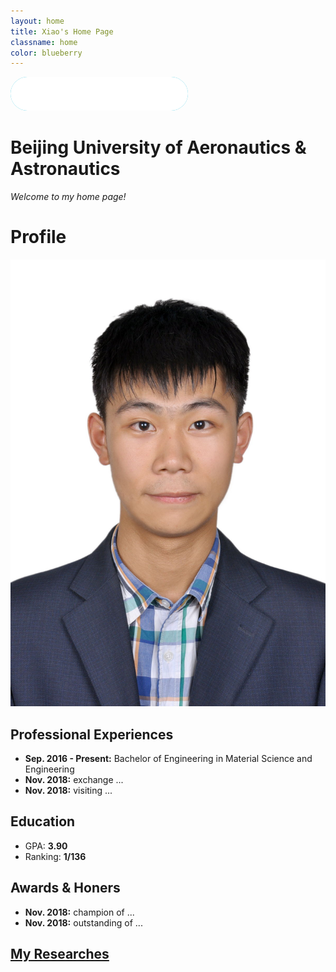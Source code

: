 ```yaml
---
layout: home
title: Xiao's Home Page
classname: home
color: blueberry
---
```


<a href="https://www.buaa.edu.cn" target="_blank">
    <img src="/assets/images/buaa-logo.png" alt="BUAA" style="background:#0ABADB;border-radius:27px">
</a>

# Beijing University of Aeronautics & Astronautics

*Welcome to my home page!*

# Profile
<img src="/assets/images/Jiewen Xiao.jpg">

## Professional Experiences
- **Sep. 2016 - Present:** Bachelor of Engineering in Material Science and Engineering
- **Nov. 2018:** exchange ...
- **Nov. 2018:** visiting ...

## Education
- GPA: **3.90**
- Ranking: **1/136**

## Awards & Honers
- **Nov. 2018:** champion of ...
- **Nov. 2018:** outstanding of ...

## [My Researches](/posts)
